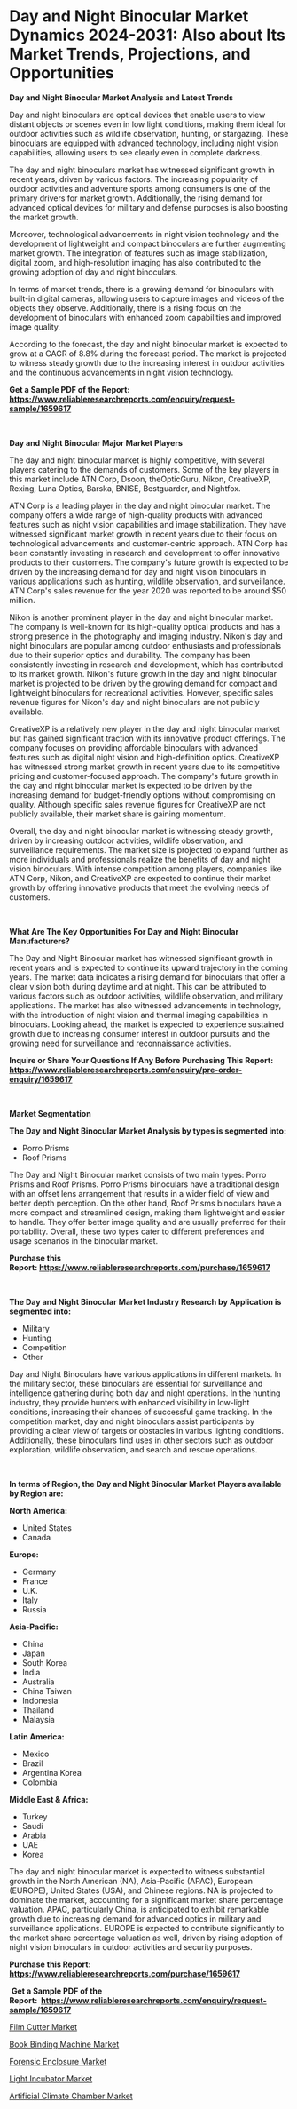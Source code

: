 <p><h1>Day and Night Binocular Market Dynamics 2024-2031: Also about Its Market Trends, Projections, and Opportunities</h1></p><p><strong>Day and Night Binocular Market Analysis and Latest Trends</strong></p>
<p><p>Day and night binoculars are optical devices that enable users to view distant objects or scenes even in low light conditions, making them ideal for outdoor activities such as wildlife observation, hunting, or stargazing. These binoculars are equipped with advanced technology, including night vision capabilities, allowing users to see clearly even in complete darkness.</p><p>The day and night binoculars market has witnessed significant growth in recent years, driven by various factors. The increasing popularity of outdoor activities and adventure sports among consumers is one of the primary drivers for market growth. Additionally, the rising demand for advanced optical devices for military and defense purposes is also boosting the market growth.</p><p>Moreover, technological advancements in night vision technology and the development of lightweight and compact binoculars are further augmenting market growth. The integration of features such as image stabilization, digital zoom, and high-resolution imaging has also contributed to the growing adoption of day and night binoculars.</p><p>In terms of market trends, there is a growing demand for binoculars with built-in digital cameras, allowing users to capture images and videos of the objects they observe. Additionally, there is a rising focus on the development of binoculars with enhanced zoom capabilities and improved image quality.</p><p>According to the forecast, the day and night binocular market is expected to grow at a CAGR of 8.8% during the forecast period. The market is projected to witness steady growth due to the increasing interest in outdoor activities and the continuous advancements in night vision technology.</p></p>
<p><strong>Get a Sample PDF of the Report:&nbsp; <a href="https://www.reliableresearchreports.com/enquiry/request-sample/1659617">https://www.reliableresearchreports.com/enquiry/request-sample/1659617</a></strong></p>
<p>&nbsp;</p>
<p><strong>Day and Night Binocular Major Market Players</strong></p>
<p><p>The day and night binocular market is highly competitive, with several players catering to the demands of customers. Some of the key players in this market include ATN Corp, Dsoon, theOpticGuru, Nikon, CreativeXP, Rexing, Luna Optics, Barska, BNISE, Bestguarder, and Nightfox.</p><p>ATN Corp is a leading player in the day and night binocular market. The company offers a wide range of high-quality products with advanced features such as night vision capabilities and image stabilization. They have witnessed significant market growth in recent years due to their focus on technological advancements and customer-centric approach. ATN Corp has been constantly investing in research and development to offer innovative products to their customers. The company's future growth is expected to be driven by the increasing demand for day and night vision binoculars in various applications such as hunting, wildlife observation, and surveillance. ATN Corp's sales revenue for the year 2020 was reported to be around $50 million.</p><p>Nikon is another prominent player in the day and night binocular market. The company is well-known for its high-quality optical products and has a strong presence in the photography and imaging industry. Nikon's day and night binoculars are popular among outdoor enthusiasts and professionals due to their superior optics and durability. The company has been consistently investing in research and development, which has contributed to its market growth. Nikon's future growth in the day and night binocular market is projected to be driven by the growing demand for compact and lightweight binoculars for recreational activities. However, specific sales revenue figures for Nikon's day and night binoculars are not publicly available.</p><p>CreativeXP is a relatively new player in the day and night binocular market but has gained significant traction with its innovative product offerings. The company focuses on providing affordable binoculars with advanced features such as digital night vision and high-definition optics. CreativeXP has witnessed strong market growth in recent years due to its competitive pricing and customer-focused approach. The company's future growth in the day and night binocular market is expected to be driven by the increasing demand for budget-friendly options without compromising on quality. Although specific sales revenue figures for CreativeXP are not publicly available, their market share is gaining momentum.</p><p>Overall, the day and night binocular market is witnessing steady growth, driven by increasing outdoor activities, wildlife observation, and surveillance requirements. The market size is projected to expand further as more individuals and professionals realize the benefits of day and night vision binoculars. With intense competition among players, companies like ATN Corp, Nikon, and CreativeXP are expected to continue their market growth by offering innovative products that meet the evolving needs of customers.</p></p>
<p>&nbsp;</p>
<p><strong>What Are The Key Opportunities For Day and Night Binocular Manufacturers?</strong></p>
<p><p>The Day and Night Binocular market has witnessed significant growth in recent years and is expected to continue its upward trajectory in the coming years. The market data indicates a rising demand for binoculars that offer a clear vision both during daytime and at night. This can be attributed to various factors such as outdoor activities, wildlife observation, and military applications. The market has also witnessed advancements in technology, with the introduction of night vision and thermal imaging capabilities in binoculars. Looking ahead, the market is expected to experience sustained growth due to increasing consumer interest in outdoor pursuits and the growing need for surveillance and reconnaissance activities.</p></p>
<p><strong>Inquire or Share Your Questions If Any Before Purchasing This Report: <a href="https://www.reliableresearchreports.com/enquiry/pre-order-enquiry/1659617">https://www.reliableresearchreports.com/enquiry/pre-order-enquiry/1659617</a></strong></p>
<p>&nbsp;</p>
<p><strong>Market Segmentation</strong></p>
<p><strong>The Day and Night Binocular Market Analysis by types is segmented into:</strong></p>
<p><ul><li>Porro Prisms</li><li>Roof Prisms</li></ul></p>
<p><p>The Day and Night Binocular market consists of two main types: Porro Prisms and Roof Prisms. Porro Prisms binoculars have a traditional design with an offset lens arrangement that results in a wider field of view and better depth perception. On the other hand, Roof Prisms binoculars have a more compact and streamlined design, making them lightweight and easier to handle. They offer better image quality and are usually preferred for their portability. Overall, these two types cater to different preferences and usage scenarios in the binocular market.</p></p>
<p><strong>Purchase this Report:&nbsp;<a href="https://www.reliableresearchreports.com/purchase/1659617">https://www.reliableresearchreports.com/purchase/1659617</a></strong></p>
<p>&nbsp;</p>
<p><strong>The Day and Night Binocular Market Industry Research by Application is segmented into:</strong></p>
<p><ul><li>Military</li><li>Hunting</li><li>Competition</li><li>Other</li></ul></p>
<p><p>Day and Night Binoculars have various applications in different markets. In the military sector, these binoculars are essential for surveillance and intelligence gathering during both day and night operations. In the hunting industry, they provide hunters with enhanced visibility in low-light conditions, increasing their chances of successful game tracking. In the competition market, day and night binoculars assist participants by providing a clear view of targets or obstacles in various lighting conditions. Additionally, these binoculars find uses in other sectors such as outdoor exploration, wildlife observation, and search and rescue operations.</p></p>
<p>&nbsp;</p>
<p><strong>In terms of Region, the Day and Night Binocular Market Players available by Region are:</strong></p>
<p>
    <p> <strong> North America: </strong>
        <ul>
            <li>United States</li>
            <li>Canada</li>
        </ul>
        </p> 
    <p> <strong> Europe: </strong>
        <ul>
            <li>Germany</li>
            <li>France</li>
            <li>U.K.</li>
            <li>Italy</li>
            <li>Russia</li>
        </ul>
        </p> 
    <p> <strong> Asia-Pacific: </strong>
        <ul>
            <li>China</li>
            <li>Japan</li>
            <li>South Korea</li>
            <li>India</li>
            <li>Australia</li>
            <li>China Taiwan</li>
            <li>Indonesia</li>
            <li>Thailand</li>
            <li>Malaysia</li>
        </ul>
        </p> 
    <p> <strong> Latin America: </strong>
        <ul>
            <li>Mexico</li>
            <li>Brazil</li>
            <li>Argentina Korea</li>
            <li>Colombia</li>
        </ul>
        </p> 
    <p> <strong> Middle East & Africa: </strong>
        <ul>
            <li>Turkey</li>
            <li>Saudi</li>
            <li>Arabia</li>
            <li>UAE</li>
            <li>Korea</li>
        </ul>
    </p>
    </p>
<p><p>The day and night binocular market is expected to witness substantial growth in the North American (NA), Asia-Pacific (APAC), European (EUROPE), United States (USA), and Chinese regions. NA is projected to dominate the market, accounting for a significant market share percentage valuation. APAC, particularly China, is anticipated to exhibit remarkable growth due to increasing demand for advanced optics in military and surveillance applications. EUROPE is expected to contribute significantly to the market share percentage valuation as well, driven by rising adoption of night vision binoculars in outdoor activities and security purposes.</p></p>
<p><strong>Purchase this Report: <a href="https://www.reliableresearchreports.com/purchase/1659617">https://www.reliableresearchreports.com/purchase/1659617</a></strong></p>
<p>&nbsp;<strong>Get a Sample PDF of the Report:&nbsp;&nbsp;<a href="https://www.reliableresearchreports.com/enquiry/request-sample/1659617">https://www.reliableresearchreports.com/enquiry/request-sample/1659617</a></strong></p>
<p><strong></strong></p>
<p><p><a href="https://github.com/redneck06/Market-Research-Report-List-1/blob/main/film-cutter-market.md">Film Cutter Market</a></p><p><a href="https://github.com/kosella/Market-Research-Report-List-1/blob/main/book-binding-machine-market.md">Book Binding Machine Market</a></p><p><a href="https://github.com/jsmusil/Market-Research-Report-List-1/blob/main/forensic-enclosure-market.md">Forensic Enclosure Market</a></p><p><a href="https://github.com/bobicer/Market-Research-Report-List-1/blob/main/light-incubator-market.md">Light Incubator Market</a></p><p><a href="https://github.com/johnbach50/Market-Research-Report-List-1/blob/main/artificial-climate-chamber-market.md">Artificial Climate Chamber Market</a></p></p>
